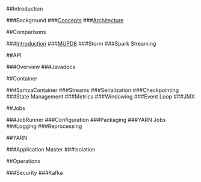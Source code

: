 ##Introduction

###Background
###[Concepts](./doc/concept.md)
###[Architecture](./doc/architecture.md)

##Comparisons

###[Introduction](./doc/comparison_introduction.md)
###[MUPD8](./doc/mupd8.md)
###Storm
###Spark Streaming

##API

###Overview
###Javadocs


##Container

###SamzaContainer
###Streams
###Serialization
###Checkpointing
###State Management
###Metrics
###Windowing
###Event Loop
###JMX

##Jobs

###JobRunner
###Configuration
###Packaging
###YARN Jobs
###Logging
###Reprocessing

##YARN

###Application Master
###Isolation

##Operations

###Security
###Kafka
